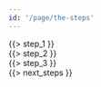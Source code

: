 ```yaml
---
id: '/page/the-steps'
---
```


<div class="block step-1">
    <div class="block-image"></div>
    <div class="block-text">{{> step_1 }}</div>
</div>

<div class="block step-2">
    <div class="block-image"></div>
    <div class="block-text">{{> step_2 }}</div>
</div>

<div class="block step-3">
    {{> step_3 }}
</div>

<div class="block next-steps">
    {{> next_steps }}
</div>
